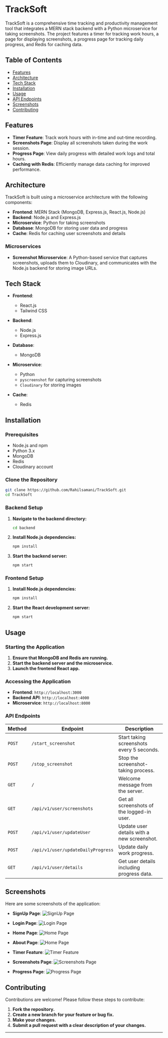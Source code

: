 # TrackSoft

TrackSoft is a comprehensive time tracking and productivity management tool that integrates a MERN stack backend with a Python microservice for taking screenshots. The project features a timer for tracking work hours, a page for displaying screenshots, a progress page for tracking daily progress, and Redis for caching data.

## Table of Contents

- [Features](#features)
- [Architecture](#architecture)
- [Tech Stack](#tech-stack)
- [Installation](#installation)
- [Usage](#usage)
- [API Endpoints](#api-endpoints)
- [Screenshots](#screenshots)
- [Contributing](#contributing)

## Features

- **Timer Feature**: Track work hours with in-time and out-time recording.
- **Screenshots Page**: Display all screenshots taken during the work session.
- **Progress Page**: View daily progress with detailed work logs and total hours.
- **Caching with Redis**: Efficiently manage data caching for improved performance.

## Architecture

TrackSoft is built using a microservice architecture with the following components:

- **Frontend**: MERN Stack (MongoDB, Express.js, React.js, Node.js)
- **Backend**: Node.js and Express.js
- **Microservice**: Python for taking screenshots
- **Database**: MongoDB for storing user data and progress
- **Cache**: Redis for caching user screenshots and details

### Microservices

- **Screenshot Microservice**: A Python-based service that captures screenshots, uploads them to Cloudinary, and communicates with the Node.js backend for storing image URLs.

## Tech Stack

- **Frontend**:
  - React.js
  - Tailwind CSS

- **Backend**:
  - Node.js
  - Express.js

- **Database**:
  - MongoDB

- **Microservice**:
  - Python
  - `pyscreenshot` for capturing screenshots
  - `Cloudinary` for storing images

- **Cache**:
  - Redis

## Installation

### Prerequisites

- Node.js and npm
- Python 3.x
- MongoDB
- Redis
- Cloudinary account

### Clone the Repository

```bash
git clone https://github.com/Rahilsamani/TrackSoft.git
cd TrackSoft
```

### Backend Setup

1. **Navigate to the backend directory:**

   ```bash
   cd backend
   ```

2. **Install Node.js dependencies:**

   ```bash
   npm install
   ```

3. **Start the backend server:**

   ```bash
   npm start
   ```

### Frontend Setup

1. **Install Node.js dependencies:**

   ```bash
   npm install
   ```

3. **Start the React development server:**

   ```bash
   npm start
   ```

## Usage

### Starting the Application

1. **Ensure that MongoDB and Redis are running.**
2. **Start the backend server and the microservice.**
3. **Launch the frontend React app.**

### Accessing the Application

- **Frontend**: `http://localhost:3000`
- **Backend API**: `http://localhost:4000`
- **Microservice**: `http://localhost:8000`

### API Endpoints

| Method | Endpoint                 | Description                                   |
|--------|--------------------------|-----------------------------------------------|
| `POST`  | `/start_screenshot`      | Start taking screenshots every 5 seconds.   |
| `POST`  | `/stop_screenshot`       | Stop the screenshot-taking process.         |
| `GET`   | `/`                      | Welcome message from the server.            |
| `GET`   | `/api/v1/user/screenshots` | Get all screenshots of the logged-in user.   |
| `POST`  | `/api/v1/user/updateUser` | Update user details with a new screenshot.   |
| `POST`  | `/api/v1/user/updateDailyProgress` | Update daily work progress.                 |
| `GET`   | `/api/v1/user/details`   | Get user details including progress data.    |

## Screenshots

Here are some screenshots of the application:

- **SignUp Page**:
  ![SignUp Page](https://github.com/Rahilsamani/TrackSoft/blob/main/Project%20Images/register.png?raw=true)

- **Login Page**:
  ![Login Page](https://github.com/Rahilsamani/TrackSoft/blob/main/Project%20Images/login.png?raw=true)

- **Home Page**:
  ![Home Page](https://github.com/Rahilsamani/TrackSoft/blob/main/Project%20Images/home.png?raw=true)

- **About Page**:
  ![Home Page](https://github.com/Rahilsamani/TrackSoft/blob/main/Project%20Images/about.png?raw=true)

- **Timer Feature**:
  ![Timer Feature](https://github.com/Rahilsamani/TrackSoft/blob/main/Project%20Images/timer.png?raw=true)

- **Screenshots Page**:
  ![Screenshots Page](https://github.com/Rahilsamani/TrackSoft/blob/main/Project%20Images/screenshots.png?raw=true)

- **Progress Page**:
  ![Progress Page](https://github.com/Rahilsamani/TrackSoft/blob/main/Project%20Images/progress.png?raw=true)

## Contributing

Contributions are welcome! Please follow these steps to contribute:

1. **Fork the repository.**
2. **Create a new branch for your feature or bug fix.**
3. **Make your changes.**
4. **Submit a pull request with a clear description of your changes.**

---

